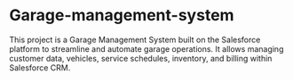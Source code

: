# Garage-management-system
This project is a Garage Management System built on the Salesforce platform to streamline and automate garage operations. It allows managing customer data, vehicles, service schedules, inventory, and billing within Salesforce CRM.

